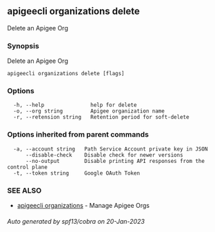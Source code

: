 ## apigeecli organizations delete

Delete an Apigee Org

### Synopsis

Delete an Apigee Org

```
apigeecli organizations delete [flags]
```

### Options

```
  -h, --help               help for delete
  -o, --org string         Apigee organization name
  -r, --retension string   Retention period for soft-delete
```

### Options inherited from parent commands

```
  -a, --account string   Path Service Account private key in JSON
      --disable-check    Disable check for newer versions
      --no-output        Disable printing API responses from the control plane
  -t, --token string     Google OAuth Token
```

### SEE ALSO

* [apigeecli organizations](apigeecli_organizations.md)	 - Manage Apigee Orgs

###### Auto generated by spf13/cobra on 20-Jan-2023
